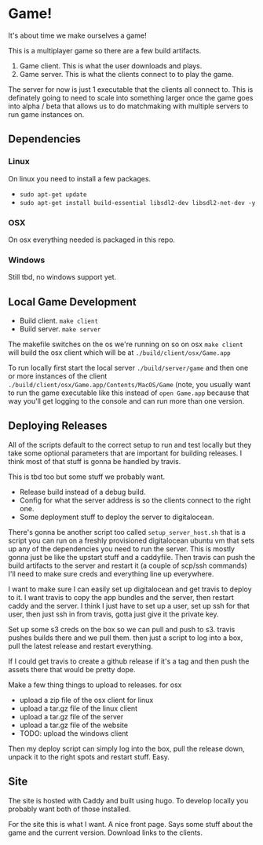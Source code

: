 # Game!
It's about time we make ourselves a game!

This is a multiplayer game so there are a few build artifacts.
1) Game client. This is what the user downloads and plays.
2) Game server. This is what the clients connect to to play the game.

The server for now is just 1 executable that the clients all connect to. This is definately going to need to scale into something larger once the game goes into alpha / beta that allows us to do matchmaking with multiple servers to run game instances on.

## Dependencies
### Linux
On linux you need to install a few packages.

* `sudo apt-get update`
* `sudo apt-get install build-essential libsdl2-dev libsdl2-net-dev -y`

### OSX
On osx everything needed is packaged in this repo.

### Windows
Still tbd, no windows support yet.

## Local Game Development
* Build client. `make client`
* Build server. `make server`

The makefile switches on the os we're running on so on osx `make client` will build the osx client which will be at `./build/client/osx/Game.app`

To run locally first start the local server `./build/server/game` and then one or more instances of the client `./build/client/osx/Game.app/Contents/MacOS/Game` (note, you usually want to run the game executable like this instead of `open Game.app` because that way you'll get logging to the console and can run more than one version.

## Deploying Releases
All of the scripts default to the correct setup to run and test locally but they take some optional parameters that are important for building releases. I think most of that stuff is gonna be handled by travis.

This is tbd too but some stuff we probably want.
* Release build instead of a debug build.
* Config for what the server address is so the clients connect to the right one.
* Some deployment stuff to deploy the server to digitalocean.

There's gonna be another script too called `setup_server_host.sh` that is a script you can run on a freshly provisioned digitalocean ubuntu vm that sets up any of the dependencies you need to run the server. This is mostly gonna just be like the upstart stuff and a caddyfile. Then travis can push the build artifacts to the server and restart it (a couple of scp/ssh commands) I'll need to make sure creds and everything line up everywhere.

I want to make sure I can easily set up digitalocean and get travis to deploy to it.
I want travis to copy the app bundles and the server, then restart caddy and the server.
I think I just have to set up a user, set up ssh for that user, then just ssh in from travis, gotta just give it the private key.

Set up some s3 creds on the box so we can pull and push to s3. travis pushes builds there and we pull them. then just a script to log into a box, pull the latest release and restart everything.

If I could get travis to create a github release if it's a tag and then push the assets there that would be pretty dope.

Make a few thing things to upload to releases.
for osx
- upload a zip file of the osx client
for linux
- upload a tar.gz file of the linux client
- upload a tar.gz file of the server
- upload a tar.gz file of the website
- TODO: upload the windows client

Then my deploy script can simply log into the box, pull the release down, unpack it to the right spots and restart stuff. Easy.

## Site
The site is hosted with Caddy and built using hugo. To develop locally you probably want both of those installed.

For the site this is what I want.
A nice front page. Says some stuff about the game and the current version.
Download links to the clients.
